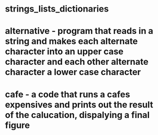 # strings_lists_dictionaries

# alternative - program that reads in a string and makes each alternate character into an upper case character and each other alternate character a lower case character

# cafe - a code that runs a cafes expensives and prints out the result of the calucation, dispalying a final figure
